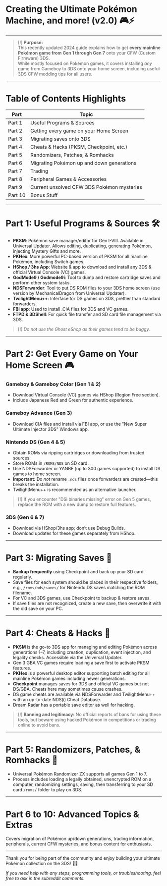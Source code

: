 # Creating the Ultimate Pokémon Machine, and more! (v2.0) 🎮⚡️

---

> [!] **Purpose:**  
> This recently updated 2024 guide explains how to get **every mainline Pokémon game from Gen 1 through Gen 7** onto your CFW (Custom Firmware) 3DS.  
> While mostly focused on Pokémon games, it covers installing *any* game from Gameboy to 3DS onto your home screen, including useful 3DS CFW modding tips for all users.

---

# Table of Contents Highlights

| Part | Topic |
|-------|--------------------|
| Part 1 | Useful Programs & Sources |
| Part 2 | Getting every game on your Home Screen |
| Part 3 | Migrating saves onto 3DS |
| Part 4 | Cheats & Hacks (PKSM, Checkpoint, etc.) |
| Part 5 | Randomizers, Patches, & Romhacks |
| Part 6 | Migrating Pokémon up and down generations |
| Part 7 | Trading |
| Part 8 | Peripheral Games & Accessories |
| Part 9 | Current unsolved CFW 3DS Pokémon mysteries |
| Part 10 | Bonus Stuff |

---

# Part 1: Useful Programs & Sources 🛠️

- **PKSM**: Pokémon save manager/editor for Gen I-VIII. Available in Universal Updater. Allows editing, duplicating, generating Pokémon, injecting Mystery Gifts and more.  
- **PKHex**: More powerful PC-based version of PKSM for all mainline Pokémon, including Switch games.  
- **HShop / 3hs App**: Website & app to download and install any 3DS & official Virtual Console (VC) games.  
- **GodMode9 / Godmode9i**: Tool to dump and restore cartridge saves and perform other system tasks.  
- **NDSForwarder**: Tool to put DS ROM files to your 3DS home screen (use version by MechanicalDragon from Universal Updater).  
- **TwilightMenu++**: Interface for DS games on 3DS, prettier than standard forwarders.  
- **FBI app**: Used to install .CIA files for 3DS and VC games.  
- **FTPD & 3DShell**: For quick file transfer and SD card file management via 3DS.  

> [!] *Do not use the Ghost eShop as their games tend to be buggy.*

---

# Part 2: Get Every Game on Your Home Screen 🎮

### Gameboy & Gameboy Color (Gen 1 & 2)

- Download Virtual Console (VC) games via HShop (Region Free section).  
- Include Japanese Red and Green for authentic experience.  

### Gameboy Advance (Gen 3)

- Download CIA files and install via FBI app, or use the "New Super Ultimate Injector 3DS" Windows app.  

### Nintendo DS (Gen 4 & 5)

- Obtain ROMs via ripping cartridges or downloading from trusted sources.  
- Store ROMs in `/ROMS/NDS` on SD card.  
- Use NDSForwarder or YANBF (up to 300 games supported) to install DS games to home screen.  
- **Important:** Do *not* rename `.nds` files once forwarders are created—this breaks the installation.  
- TwilightMenu++ is recommended as an alternative launcher.  

> [!] If you encounter "DSi binaries missing" error on Gen 5 games, replace the ROM with a new dump to restore full features.

### 3DS (Gen 6 & 7)

- Download via HShop/3hs app; don’t use Debug Builds.  
- Download updates for these games separately from HShop.

---

# Part 3: Migrating Saves 💾

- **Backup frequently** using Checkpoint and back up your SD card regularly.  
- Save files for each system should be placed in their respective folders, e.g., `/roms/nds/saves/` for Nintendo DS saves matching the ROM filename.  
- For VC and 3DS games, use Checkpoint to backup & restore saves.  
- If save files are not recognized, create a new save, then overwrite it with the old save on your PC.

---

# Part 4: Cheats & Hacks 🎰

- **PKSM** is the go-to 3DS app for managing and editing Pokémon across generations 1–7, including creation, duplication, event injection, and legality checks. Accessible via the Universal Updater.  
- Gen 3 GBA VC games require loading a save first to activate PKSM features.  
- **PKHex** is a powerful desktop editor supporting batch editing for all mainline Pokémon games including newer generations.  
- **Checkpoint** manages saves for 3DS and official VC games but not DS/GBA. Cheats here may sometimes cause crashes.  
- DS game cheats are available via NDSForwarder and TwilightMenu++ with an up-to-date NDS(i) Cheat Database.  
- Dream Radar has a portable save editor as well for hacking.  

> [!] **Banning and legitimacy:** No official reports of bans for using these tools, but beware using hacked Pokémon in competitions or trading online to avoid bans.

---

# Part 5: Randomizers, Patches, & Romhacks 🔀

- Universal Pokémon Randomizer ZX supports all games Gen 1 to 7.  
- Process includes loading a legally obtained, unencrypted ROM on a computer, randomizing settings, saving, then transferring to your SD card `/roms/` folder to play on 3DS.

---

# Part 6 to 10: Advanced Topics & Extras

Covers migration of Pokémon up/down generations, trading information, peripherals, current CFW mysteries, and bonus content for enthusiasts.

---

Thank you for being part of the community and enjoy building your ultimate Pokémon collection on the 3DS! 🙌🎉

*If you need help with any steps, programming tools, or troubleshooting, feel free to ask in the subreddit comments.*

